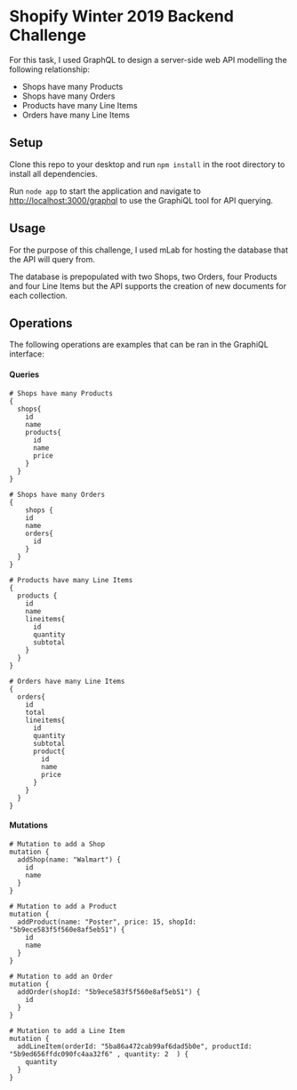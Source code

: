 # Shopify Winter 2019 Backend Challenge 
For this task, I used GraphQL to design a server-side web API modelling the following relationship:
- Shops have many Products 
- Shops have many Orders
- Products have many Line Items
- Orders have many Line Items

## Setup

Clone this repo to your desktop and run `npm install` in the root directory to install all dependencies. 

Run `node app` to start the application and navigate to [http://localhost:3000/graphql](http://localhost:3000/graphql) to use the GraphiQL tool for API querying. 

## Usage

For the purpose of this challenge, I used mLab for hosting the database that the API will query from. 

The database is prepopulated with two Shops, two Orders, four Products and four Line Items but the API supports the creation of new documents for each collection. 

## Operations

The following operations are examples that can be ran in the GraphiQL interface:

#### Queries

```
# Shops have many Products 
{
  shops{
    id
    name
    products{
      id
      name
      price
    }
  }
}
```
```
# Shops have many Orders
{
    shops {
    id
    name
    orders{
      id
    }
  }
}
```
```
# Products have many Line Items 
{
  products {
    id
    name
    lineitems{
      id
      quantity
      subtotal
    }
  }
}
```
```
# Orders have many Line Items 
{
  orders{
    id
    total
    lineitems{
      id
      quantity
      subtotal
      product{
        id
        name
        price
      }
    }
  }
}
```
#### Mutations
```
# Mutation to add a Shop
mutation {
  addShop(name: "Walmart") {
    id
    name
  }
}
```
```
# Mutation to add a Product
mutation {
  addProduct(name: "Poster", price: 15, shopId: "5b9ece583f5f560e8af5eb51") {
    id
    name
  }
}
```
```
# Mutation to add an Order
mutation {
  addOrder(shopId: "5b9ece583f5f560e8af5eb51") {
    id
  }
}
```
```
# Mutation to add a Line Item
mutation {
  addLineItem(orderId: "5ba86a472cab99af6dad5b0e", productId: "5b9ed656ffdc090fc4aa32f6" , quantity: 2  ) {
    quantity
  }
}
```

